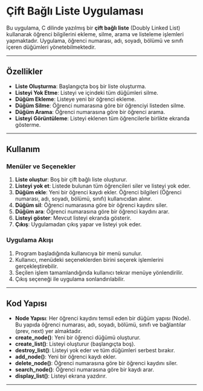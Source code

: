 # Çift Bağlı Liste Uygulaması

Bu uygulama, C dilinde yazılmış bir **çift bağlı liste** (Doubly Linked List) kullanarak öğrenci bilgilerini ekleme, silme, arama ve listeleme işlemleri yapmaktadır. Uygulama, öğrenci numarası, adı, soyadı, bölümü ve sınıfı içeren düğümleri yönetebilmektedir.

---

## Özellikler

- **Liste Oluşturma**: Başlangıçta boş bir liste oluşturma.
- **Listeyi Yok Etme**: Listeyi ve içindeki tüm düğümleri silme.
- **Düğüm Ekleme**: Listeye yeni bir öğrenci ekleme.
- **Düğüm Silme**: Öğrenci numarasına göre bir öğrenciyi listeden silme.
- **Düğüm Arama**: Öğrenci numarasına göre bir öğrenci arama.
- **Listeyi Görüntüleme**: Listeyi eklenen tüm öğrencilerle birlikte ekranda gösterme.

---

## Kullanım

### Menüler ve Seçenekler

1. **Liste oluştur**: Boş bir çift bağlı liste oluşturur.
2. **Listeyi yok et**: Listede bulunan tüm öğrencileri siler ve listeyi yok eder.
3. **Düğüm ekle**: Yeni bir öğrenci kaydı ekler. Öğrenci bilgileri (Öğrenci numarası, adı, soyadı, bölümü, sınıfı) kullanıcıdan alınır.
4. **Düğüm sil**: Öğrenci numarasına göre bir öğrenci kaydını siler.
5. **Düğüm ara**: Öğrenci numarasına göre bir öğrenci kaydını arar.
6. **Listeyi göster**: Mevcut listeyi ekranda gösterir.
7. **Çıkış**: Uygulamadan çıkış yapar ve listeyi yok eder.

### Uygulama Akışı

1. Program başladığında kullanıcıya bir menü sunulur.
2. Kullanıcı, menüdeki seçeneklerden birini seçerek işlemlerini gerçekleştirebilir.
3. Seçilen işlem tamamlandığında kullanıcı tekrar menüye yönlendirilir.
4. Çıkış seçeneği ile uygulama sonlandırılabilir.

---

## Kod Yapısı

- **Node Yapısı**: Her öğrenci kaydını temsil eden bir düğüm yapısı (Node). Bu yapıda öğrenci numarası, adı, soyadı, bölümü, sınıfı ve bağlantılar (prev, next) yer almaktadır.
- **create_node()**: Yeni bir öğrenci düğümü oluşturur.
- **create_list()**: Listeyi oluşturur (başlangıçta boş).
- **destroy_list()**: Listeyi yok eder ve tüm düğümleri serbest bırakır.
- **add_node()**: Yeni bir öğrenci kaydı ekler.
- **delete_node()**: Öğrenci numarasına göre bir öğrenci kaydını siler.
- **search_node()**: Öğrenci numarasına göre bir kaydı arar.
- **display_list()**: Listeyi ekrana yazdırır.

---

